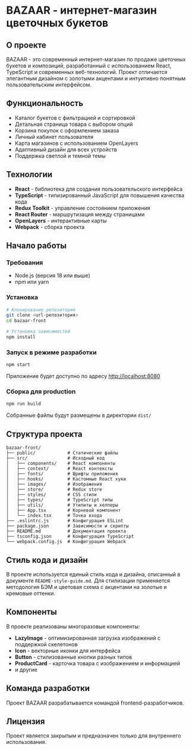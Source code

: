 # BAZAAR - интернет-магазин цветочных букетов

## О проекте

BAZAAR - это современный интернет-магазин по продаже цветочных букетов и композиций, разработанный с использованием React, TypeScript и современных веб-технологий. Проект отличается элегантным дизайном с золотыми акцентами и интуитивно понятным пользовательским интерфейсом.

## Функциональность

- Каталог букетов с фильтрацией и сортировкой
- Детальная страница товара с выбором опций
- Корзина покупок с оформлением заказа
- Личный кабинет пользователя
- Карта магазинов с использованием OpenLayers
- Адаптивный дизайн для всех устройств
- Поддержка светлой и темной темы

## Технологии

- **React** - библиотека для создания пользовательского интерфейса
- **TypeScript** - типизированный JavaScript для повышения качества кода
- **Redux Toolkit** - управление состоянием приложения
- **React Router** - маршрутизация между страницами
- **OpenLayers** - интерактивные карты
- **Webpack** - сборка проекта

## Начало работы

### Требования

- Node.js (версия 18 или выше)
- npm или yarn

### Установка

```bash
# Клонирование репозитория
git clone <url-репозитория>
cd bazaar-front

# Установка зависимостей
npm install
```

### Запуск в режиме разработки

```bash
npm start
```

Приложение будет доступно по адресу [http://localhost:8080](http://localhost:8080)

### Сборка для production

```bash
npm run build
```

Собранные файлы будут размещены в директории `dist/`

## Структура проекта

```
bazaar-front/
├── public/            # Статические файлы
├── src/               # Исходный код
│   ├── components/    # React компоненты
│   ├── context/       # React контексты
│   ├── fonts/         # Шрифты приложения
│   ├── hooks/         # Кастомные React хуки
│   ├── images/        # Изображения
│   ├── store/         # Redux store
│   ├── styles/        # CSS стили
│   ├── types/         # TypeScript типы
│   ├── utils/         # Утилиты и хелперы
│   ├── App.tsx        # Корневой компонент
│   └── index.tsx      # Точка входа
├── .eslintrc.js       # Конфигурация ESLint
├── package.json       # Зависимости и скрипты
├── README.md          # Документация проекта
├── tsconfig.json      # Конфигурация TypeScript
└── webpack.config.js  # Конфигурация Webpack
```

## Стиль кода и дизайн

В проекте используется единый стиль кода и дизайна, описанный в документе `README-style-guide.md`. Для стилизации применяется методология БЭМ и цветовая схема с акцентами на золотые и кремовые оттенки.

## Компоненты

В проекте реализованы многоразовые компоненты:

- **LazyImage** - оптимизированная загрузка изображений с поддержкой скелетонов
- **Icon** - векторные иконки для интерфейса
- **Button** - стилизованные кнопки разных типов
- **ProductCard** - карточка товара с изображением и информацией
- и другие

## Команда разработки

Проект BAZAAR разрабатывается командой frontend-разработчиков.

## Лицензия

Проект является закрытым и предназначен только для внутреннего использования. 
